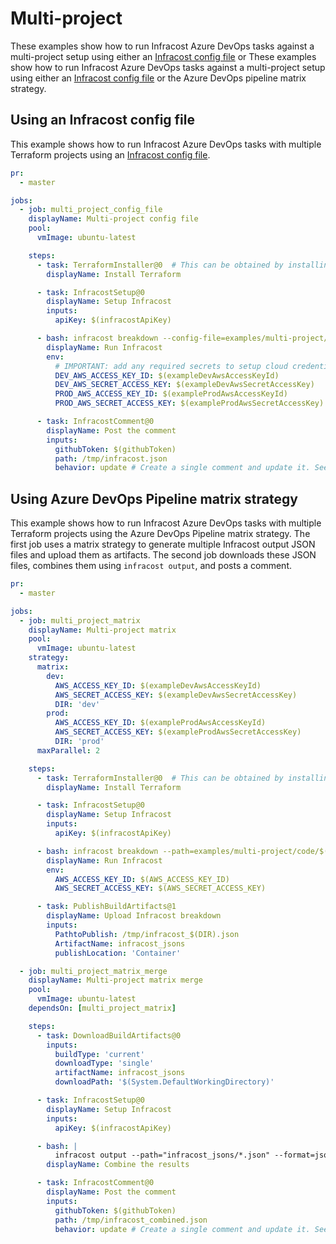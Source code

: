 # Multi-project

These examples show how to run Infracost Azure DevOps tasks against a multi-project setup using either an [Infracost config file](https://www.infracost.io/docs/multi_project/config_file) or These examples show how to run Infracost Azure DevOps tasks against a multi-project setup using either an [Infracost config file](https://www.infracost.io/docs/multi_project/config_file) or the Azure DevOps pipeline matrix strategy.

## Using an Infracost config file

This example shows how to run Infracost Azure DevOps tasks with multiple Terraform projects using an [Infracost config file](https://www.infracost.io/docs/multi_project/config_file).

[//]: <> (BEGIN EXAMPLE)
```yml
pr:
  - master

jobs:
  - job: multi_project_config_file
    displayName: Multi-project config file
    pool:
      vmImage: ubuntu-latest

    steps:
      - task: TerraformInstaller@0  # This can be obtained by installing the Microsoft Terraform extension: https://marketplace.visualstudio.com/items?itemName=ms-devlabs.custom-terraform-tasks
        displayName: Install Terraform

      - task: InfracostSetup@0
        displayName: Setup Infracost
        inputs:
          apiKey: $(infracostApiKey)

      - bash: infracost breakdown --config-file=examples/multi-project/code/infracost.yml --format=json --out-file=/tmp/infracost.json
        displayName: Run Infracost
        env:
          # IMPORTANT: add any required secrets to setup cloud credentials so Terraform can run
          DEV_AWS_ACCESS_KEY_ID: $(exampleDevAwsAccessKeyId)
          DEV_AWS_SECRET_ACCESS_KEY: $(exampleDevAwsSecretAccessKey)
          PROD_AWS_ACCESS_KEY_ID: $(exampleProdAwsAccessKeyId)
          PROD_AWS_SECRET_ACCESS_KEY: $(exampleProdAwsSecretAccessKey)

      - task: InfracostComment@0
        displayName: Post the comment
        inputs:
          githubToken: $(githubToken)
          path: /tmp/infracost.json
          behavior: update # Create a single comment and update it. See https://github.com/infracost/infracost-azure-devops#comment-options for other options
```
[//]: <> (END EXAMPLE)

## Using Azure DevOps Pipeline matrix strategy

This example shows how to run Infracost Azure DevOps tasks with multiple Terraform projects using the Azure DevOps Pipeline matrix strategy. The first job uses a matrix strategy to generate multiple Infracost output JSON files and upload them as artifacts. The second job downloads these JSON files, combines them using `infracost output`, and posts a comment.

[//]: <> (BEGIN EXAMPLE)
```yml
pr:
  - master

jobs:
  - job: multi_project_matrix
    displayName: Multi-project matrix
    pool:
      vmImage: ubuntu-latest
    strategy:
      matrix:
        dev:
          AWS_ACCESS_KEY_ID: $(exampleDevAwsAccessKeyId)
          AWS_SECRET_ACCESS_KEY: $(exampleDevAwsSecretAccessKey)
          DIR: 'dev'
        prod:
          AWS_ACCESS_KEY_ID: $(exampleProdAwsAccessKeyId)
          AWS_SECRET_ACCESS_KEY: $(exampleProdAwsSecretAccessKey)
          DIR: 'prod'
      maxParallel: 2

    steps:
      - task: TerraformInstaller@0  # This can be obtained by installing the Microsoft Terraform extension: https://marketplace.visualstudio.com/items?itemName=ms-devlabs.custom-terraform-tasks
        displayName: Install Terraform

      - task: InfracostSetup@0
        displayName: Setup Infracost
        inputs:
          apiKey: $(infracostApiKey)

      - bash: infracost breakdown --path=examples/multi-project/code/$(DIR) --format=json --out-file=/tmp/infracost_$(DIR).json
        displayName: Run Infracost
        env:
          AWS_ACCESS_KEY_ID: $(AWS_ACCESS_KEY_ID)
          AWS_SECRET_ACCESS_KEY: $(AWS_SECRET_ACCESS_KEY)

      - task: PublishBuildArtifacts@1
        displayName: Upload Infracost breakdown
        inputs:
          PathtoPublish: /tmp/infracost_$(DIR).json
          ArtifactName: infracost_jsons
          publishLocation: 'Container'

  - job: multi_project_matrix_merge
    displayName: Multi-project matrix merge
    pool:
      vmImage: ubuntu-latest
    dependsOn: [multi_project_matrix]

    steps:
      - task: DownloadBuildArtifacts@0
        inputs:
          buildType: 'current'
          downloadType: 'single'
          artifactName: infracost_jsons
          downloadPath: '$(System.DefaultWorkingDirectory)'

      - task: InfracostSetup@0
        displayName: Setup Infracost
        inputs:
          apiKey: $(infracostApiKey)

      - bash: |
          infracost output --path="infracost_jsons/*.json" --format=json --out-file=/tmp/infracost_combined.json
        displayName: Combine the results

      - task: InfracostComment@0
        displayName: Post the comment
        inputs:
          githubToken: $(githubToken)
          path: /tmp/infracost_combined.json
          behavior: update # Create a single comment and update it. See https://github.com/infracost/infracost-azure-devops#comment-options for other options
```
[//]: <> (END EXAMPLE)
